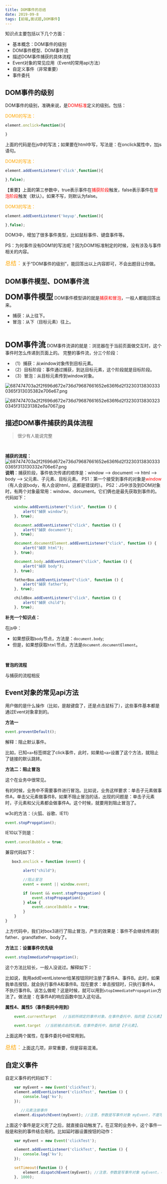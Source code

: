 ```yaml
---
title: DOM事件的总结
date: 2019-09-8
tags: [前端,面试题,DOM事件]
---
```

知识点主要包括以下几个方面：

+ 基本概念：DOM事件的级别
+ DOM事件模型、DOM事件流
+ 描述DOM事件捕获的具体流程
+ Event对象的常见应用（Event的常用api方法）
+ 自定义事件（非常重要）
+ 事件委托

<!-- more -->
## DOM事件的级别

DOM事件的级别，准确来说，是<font color=red>DOM标准</font>定义的级别。包括：

<font color=orange>DOM0的写法：</font>

```javascript
element.onclick=function(){

}
```

上面的代码是在js中的写法；如果要在html中写，写法是：在onclick属性中，加js语句。

<font color=orange>DOM2的写法：</font>

```javascript
element.addEventListener('click',function(){

},false);
```

【重要】上面的第三参数中，true表示事件在<font color=red>捕获阶段</font>触发，false表示事件在<font color=red>冒泡阶段</font>触发（默认）。如果不写，则默认为false。

<font color=orange>DOM3的写法：</font>

```javascript
element.addEventListener('keyup',function(){

},false);
```

DOM3中，增加了很多事件类型，比如鼠标事件、键盘事件等。

PS：为何事件没有DOM1的写法呢？因为DOM1标准制定的时候，没有涉及与事件相关的内容。

<font size=4 color=orange>总结：</font>关于“DOM事件的级别”，能回答出以上内容即可，不会出题目让你做。

## DOM事件模型、DOM事件流

**<font size=5>DOM事件模型</font>**
DOM事件模型讲的就是<font color=red>捕获和冒泡</font>，一般人都能回答出来。

+ 捕获：从上往下。
+ 冒泡：从下（目标元素）往上。

<br>

**<font size=5>DOM事件流</font>**
DOM事件流讲的就是：浏览器在于当前页面做交互时，这个事件时怎么传递到页面上的。
完整的事件流，分三个阶段：

+ （1）捕获：从window对象传到目标元素。
+ （2）目标阶段：事件通过捕获，到达目标元素，这个阶段就是目标阶段。
+ （3）冒泡：从目标元素传到window对象。

![687474703a2f2f696d672e736d79687661652e636f6d2f32303138303330365f313035382e706e67.png](https://i.loli.net/2019/09/12/EuXmZdpDQ2xsjnY.png)

![687474703a2f2f696d672e736d79687661652e636f6d2f32303138303230345f313231382e6a7067.jpg](https://i.loli.net/2019/09/12/soazOFtx3j2MH7b.jpg)

## 描述DOM事件捕获的具体流程

> 很少有人能说完整

<br>

**捕获的流程：**
![687474703a2f2f696d672e736d79687661652e636f6d2f32303138303330365f313130332e706e67.png](https://i.loli.net/2019/09/12/M2bQDBwdYechru6.png)
**说明**：捕获阶段，事件依次传递的顺序是：window --> document --> html --> body --> 父元素、子元素、目标元素。
PS1：第一个接受到事件的对象是<font color=red>window
</font>（有人会说body，有人会说html，这都是错误的）。
PS2：JS中涉及到DOM对象时，有两个对象最常用：window、document。它们俩也是最先获取到事件的。
代码如下：

```javascript
    window.addEventListener("click", function () {
        alert("捕获 window");
    }, true);

    document.addEventListener("click", function () {
        alert("捕获 document");
    }, true);

    document.documentElement.addEventListener("click", function () {
        alert("捕获 html");
    }, true);

    document.body.addEventListener("click", function () {
        alert("捕获 body");
    }, true);

    fatherBox.addEventListener("click", function () {
        alert("捕获 father");
    }, true);

    childBox.addEventListener("click", function () {
        alert("捕获 child");
    }, true);
```

**补充一个知识点：**

在js中：

+ 如果想获取`body`节点，方法是：`document.body`;
+ 但是，如果想获取`html`节点，方法是`document.documentElement`。

<br>

**冒泡的流程**

与捕获的流程相反

## Event对象的常见api方法

用户做的是什么操作（比如，是敲键盘了，还是点击鼠标了），这些事件基本都是通过Event对象拿到的。

**方法一**

```javascript
event.preventDefault();
```

解释：阻止默认事件。

比如，已知`<a>`标签绑定了click事件，此时，如果给`<a>`设置了这个方法，就阻止了链接的默认跳转。

**方法二：阻止冒泡**

这个在业务中很常见。

有的时候，业务中不需要事件进行冒泡。比如说，业务这样要求：单击子元素做事件A，单击父元素做事件B，如果不阻止冒泡的话，出现的问题是：单击子元素时，子元素和父元素都会做事件A。这个时候，就要用到阻止冒泡了。

w3c的方法：（火狐、谷歌、IE11）

```javascript
event.stopPropgation();
```

IE10以下则是：

```javascript
event.cancelBubble = true;
```

兼容代码如下：

```javascript
   box3.onclick = function (event) {

        alert("child");

        //阻止冒泡
        event = event || window.event;

        if (event && event.stopPropagation) {
            event.stopPropagation();
        } else {
            event.cancelBubble = true;
        }
    }
}
```

上方代码中，我们对box3进行了阻止冒泡，产生的效果是：事件不会继续传递到father、grandfather、body了。

**方法三：设置事件优先级**

```javascript
event.stopImmediatePropagation();
```

这个方法比较长，一般人没说过。解释如下：

比如说，我用addEventListener给某按钮同时注册了事件A、事件B。此时，如果我单击按钮，就会执行事件A和事件B。现在要求：单击按钮时，只执行事件A，不执行事件B。该怎么做呢？这是时候，就可以用到`stopImmediatePropagation`方法了。做法是：在事件A的响应函数中加入这句话。

**属性4、属性5（事件委托中用到）**

```javascript
    event.currentTarget   //当前所绑定的事件对象。在事件委托中，指的是【父元素】。

    event.target  //当前被点击的元素。在事件委托中，指的是【子元素】。
```

上面这两个属性，在事件委托中经常用到。

<font size=4 color=orange>总结：</font>上面这几项，非常重要，但是容易混淆。

## 自定义事件

自定义事件的代码如下：

```javascript
    var myEvent = new Event('clickTest');
    element.addEventListener('clickTest', function () {
        console.log('kv');
    });

       //元素注册事件
    element.dispatchEvent(myEvent); //注意，参数是写事件对象 myEvent，不是写 事件名 clickTest
```

上面这个事件是定义完了之后，就直接自动触发了。在正常的业务中，这个事件一般是和别的事件结合用的。比如延时器设置按钮的动作：

```javascript
    var myEvent = new Event('clickTest');

    element.addEventListener('clickTest', function () {
        console.log('kv');
    });

    setTimeout(function () {
        element.dispatchEvent(myEvent); //注意，参数是写事件对象 myEvent，不是写 事件名 clickTest
    }, 1000);
```
